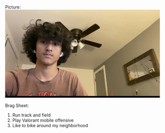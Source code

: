 Picture: ![image](https://github.com/kdeepak1/github-pages-with-jekyll/blob/main/kashi%20picture.jpg?raw=true)

Brag Sheet:

1. Run track and field
2. Play Valorant mobile offensive
3. Like to bike around my neighborhood
